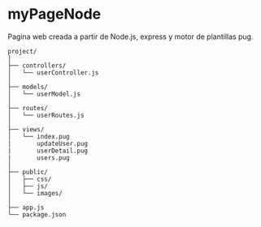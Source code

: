 # myPageNode
Pagina web creada a partir de Node.js, express y motor de plantillas pug.

```plain
project/
│
├── controllers/
│   └── userController.js
│
├── models/
│   └── userModel.js
│
├── routes/
│   └── userRoutes.js
│
├── views/
│   └── index.pug
|       updateUser.pug
|       userDetail.pug
|       users.pug
│
├── public/
│   ├── css/
│   ├── js/
│   └── images/
│
├── app.js
└── package.json
```
